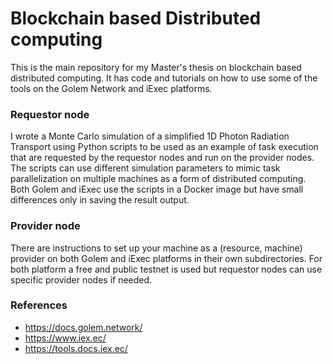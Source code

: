 # Blockchain based Distributed computing
This is the main repository for my Master's thesis on blockchain based distributed computing. It has code and tutorials on how to use some of the tools on the Golem Network and iExec platforms.

### Requestor node
I wrote a Monte Carlo simulation of a simplified 1D Photon Radiation Transport using Python scripts to be used as an example of task execution that are requested by the requestor nodes and run on the provider nodes. The scripts can use different simulation parameters to mimic task parallelization on multiple machines as a form of distributed computing. Both Golem and iExec use the scripts in a Docker image but have small differences only in saving the result output.

### Provider node
There are instructions to set up your machine as a (resource, machine) provider on both Golem and iExec platforms in their own subdirectories. For both platform a free and public testnet is used but requestor nodes can use specific provider nodes if needed.

### References
- https://docs.golem.network/
- https://www.iex.ec/
- https://tools.docs.iex.ec/